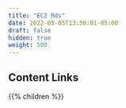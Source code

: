 ```yaml
---
title: "EC2 Rds"
date: 2022-05-05T13:50:01-05:00
draft: false
hidden: true
weight: 500
---
```

## Content Links

{{% children %}}
